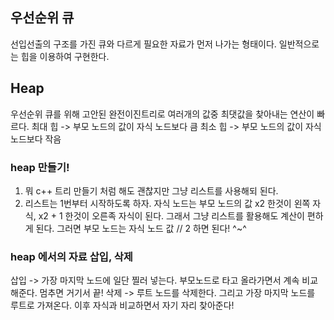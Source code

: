 ## 우선순위 큐
선입선출의 구조를 가진 큐와 다르게 필요한 자료가 먼저 나가는 형태이다. 일반적으로는 힙을 이용하여 구현한다.

## Heap
우선순위 큐를 위해 고안된 완전이진트리로 여러개의 값중 최댓값을 찾아내는 연산이 빠르다.
최대 힙 -> 부모 노드의 값이 자식 노드보다 큼
최소 힙 -> 부모 노드의 값이 자식 노드보다 작음

### heap 만들기!
1. 뭐 c++ 트리 만들기 처럼 해도 괜찮지만 그냥 리스트를 사용해되 된다.
2. 리스트는 1번부터 시작하도록 하자. 자식 노드는 부모 노드의 값 x2 한것이 왼쪽 자식, x2 + 1 한것이 오른족 자식이 된다. 그래서 그냥 리스트를 활용해도 계산이 편하게 된다. 그러면 부모 노드는 자식 노드 값 // 2 하면 된다! ^~^

### heap 에서의 자료 삽입, 삭제
삽입 -> 가장 마지막 노드에 일단 찔러 넣는다. 부모노드로 타고 올라가면서 계속 비교해준다. 멈추면 거기서 끝!
삭제 -> 루트 노드를 삭제한다. 그리고 가장 마지막 노드를 루트로 가져온다. 이후 자식과 비교하면서 자기 자리 찾아준다!